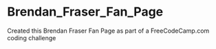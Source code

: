 # Brendan_Fraser_Fan_Page
Created this Brendan Fraser Fan Page as part of a FreeCodeCamp.com coding challenge
